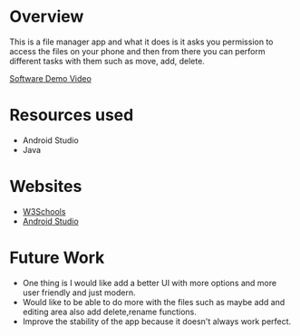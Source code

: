 # Overview

This is a file manager app and what it does is it
asks you permission to access the files on your phone and then from there you can perform different
tasks with them such as move, add, delete.

[Software Demo Video](https://youtu.be/9Z_kis7dFgs)

# Resources used
* Android Studio
* Java

# Websites
* [W3Schools](https://www.w3schools.com/)
* [Android Studio](https://developer.android.com/studio)

# Future Work
* One thing is I would like add a better UI with more options and more user friendly and just modern.
* Would like to be able to do more with the files such as maybe add and editing area also add delete,rename functions.
* Improve the stability of the app because it doesn't always work perfect.
